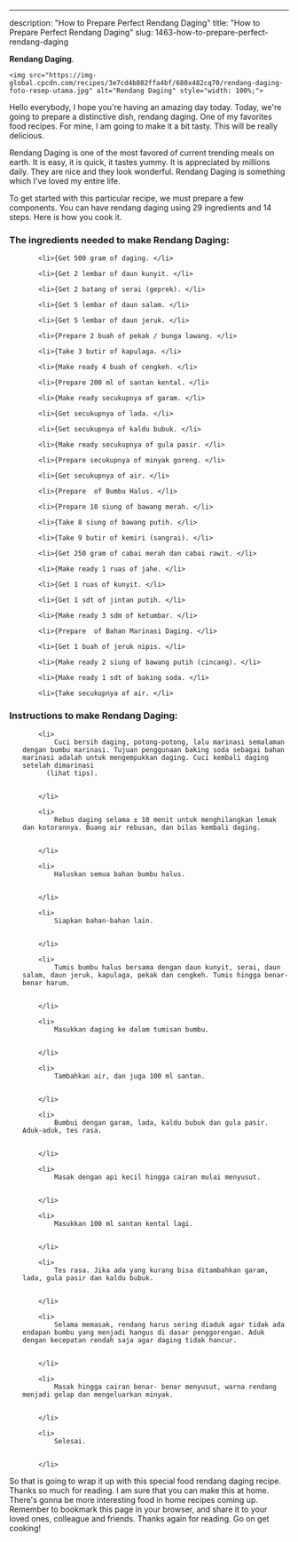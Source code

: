 ---
description: "How to Prepare Perfect Rendang Daging"
title: "How to Prepare Perfect Rendang Daging"
slug: 1463-how-to-prepare-perfect-rendang-daging

<p>
	<strong>Rendang Daging</strong>. 
	
</p>
<p>
	
	<img src="https://img-global.cpcdn.com/recipes/3e7cd4b802ffa4bf/680x482cq70/rendang-daging-foto-resep-utama.jpg" alt="Rendang Daging" style="width: 100%;">
	
	
</p>
<p>
	Hello everybody, I hope you're having an amazing day today. Today, we're going to prepare a distinctive dish, rendang daging. One of my favorites food recipes. For mine, I am going to make it a bit tasty. This will be really delicious.
</p>
	
<p>
	Rendang Daging is one of the most favored of current trending meals on earth. It is easy, it is quick, it tastes yummy. It is appreciated by millions daily. They are nice and they look wonderful. Rendang Daging is something which I've loved my entire life.
</p>
<p>
	
</p>

<p>
To get started with this particular recipe, we must prepare a few components. You can have rendang daging using 29 ingredients and 14 steps. Here is how you cook it.
</p>

<h3>The ingredients needed to make Rendang Daging:</h3>

<ol>
	
		<li>{Get 500 gram of daging. </li>
	
		<li>{Get 2 lembar of daun kunyit. </li>
	
		<li>{Get 2 batang of serai (geprek). </li>
	
		<li>{Get 5 lembar of daun salam. </li>
	
		<li>{Get 5 lembar of daun jeruk. </li>
	
		<li>{Prepare 2 buah of pekak / bunga lawang. </li>
	
		<li>{Take 3 butir of kapulaga. </li>
	
		<li>{Make ready 4 buah of cengkeh. </li>
	
		<li>{Prepare 200 ml of santan kental. </li>
	
		<li>{Make ready secukupnya of garam. </li>
	
		<li>{Get secukupnya of lada. </li>
	
		<li>{Get secukupnya of kaldu bubuk. </li>
	
		<li>{Make ready secukupnya of gula pasir. </li>
	
		<li>{Prepare secukupnya of minyak goreng. </li>
	
		<li>{Get secukupnya of air. </li>
	
		<li>{Prepare  of Bumbu Halus. </li>
	
		<li>{Prepare 10 siung of bawang merah. </li>
	
		<li>{Take 8 siung of bawang putih. </li>
	
		<li>{Take 9 butir of kemiri (sangrai). </li>
	
		<li>{Get 250 gram of cabai merah dan cabai rawit. </li>
	
		<li>{Make ready 1 ruas of jahe. </li>
	
		<li>{Get 1 ruas of kunyit. </li>
	
		<li>{Get 1 sdt of jintan putih. </li>
	
		<li>{Make ready 3 sdm of ketumbar. </li>
	
		<li>{Prepare  of Bahan Marinasi Daging. </li>
	
		<li>{Get 1 buah of jeruk nipis. </li>
	
		<li>{Make ready 2 siung of bawang putih (cincang). </li>
	
		<li>{Make ready 1 sdt of baking soda. </li>
	
		<li>{Take secukupnya of air. </li>
	
</ol>
<p>
	
</p>

<h3>Instructions to make Rendang Daging:</h3>

<ol>
	
		<li>
			Cuci bersih daging, potong-potong, lalu marinasi semalaman dengan bumbu marinasi. Tujuan penggunaan baking soda sebagai bahan marinasi adalah untuk mengempukkan daging. Cuci kembali daging setelah dimarinasi
          (lihat tips).
			
			
		</li>
	
		<li>
			Rebus daging selama ± 10 menit untuk menghilangkan lemak dan kotorannya. Buang air rebusan, dan bilas kembali daging.
			
			
		</li>
	
		<li>
			Haluskan semua bahan bumbu halus.
			
			
		</li>
	
		<li>
			Siapkan bahan-bahan lain.
			
			
		</li>
	
		<li>
			Tumis bumbu halus bersama dengan daun kunyit, serai, daun salam, daun jeruk, kapulaga, pekak dan cengkeh. Tumis hingga benar-benar harum.
			
			
		</li>
	
		<li>
			Masukkan daging ke dalam tumisan bumbu.
			
			
		</li>
	
		<li>
			Tambahkan air, dan juga 100 ml santan.
			
			
		</li>
	
		<li>
			Bumbui dengan garam, lada, kaldu bubuk dan gula pasir. Aduk-aduk, tes rasa.
			
			
		</li>
	
		<li>
			Masak dengan api kecil hingga cairan mulai menyusut.
			
			
		</li>
	
		<li>
			Masukkan 100 ml santan kental lagi.
			
			
		</li>
	
		<li>
			Tes rasa. Jika ada yang kurang bisa ditambahkan garam, lada, gula pasir dan kaldu bubuk.
			
			
		</li>
	
		<li>
			Selama memasak, rendang harus sering diaduk agar tidak ada endapan bumbu yang menjadi hangus di dasar penggorengan. Aduk dengan kecepatan rendah saja agar daging tidak hancur.
			
			
		</li>
	
		<li>
			Masak hingga cairan benar- benar menyusut, warna rendang menjadi gelap dan mengeluarkan minyak.
			
			
		</li>
	
		<li>
			Selesai.
			
			
		</li>
	
</ol>

<p>
	
</p>

<p>
	So that is going to wrap it up with this special food rendang daging recipe. Thanks so much for reading. I am sure that you can make this at home. There's gonna be more interesting food in home recipes coming up. Remember to bookmark this page in your browser, and share it to your loved ones, colleague and friends. Thanks again for reading. Go on get cooking!
</p>
